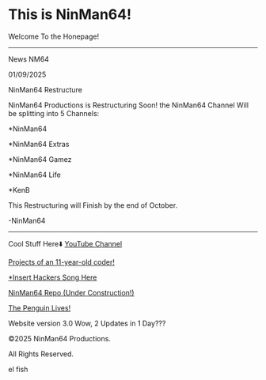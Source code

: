 # This is NinMan64!
Welcome To the Honepage!
___________________________________________
News NM64

01/09/2025

NinMan64 Restructure

NinMan64 Productions is Restructuring Soon!
the NinMan64 Channel Will be splitting into
5 Channels:

*NinMan64

*NinMan64 Extras

*NinMan64 Gamez

*NinMan64 Life

*KenB

This Restructuring will Finish by the
end of October.

-NinMan64
___________________________________________
Cool Stuff Here⬇️
[YouTube Channel](https://youtube.com/@nm64-1/ "Warning: Tech Overload.")

[Projects of an 11-year-old coder!](https://github.com/NinMan64/ "mmmmm, code.")

[*Insert Hackers Song Here](https://github.com/NinMan64/Ubuntermux-installer/ "WHAT HAVE YOU DONE TO MY FREAKING PHONE")

[NinMan64 Repo (Under Construction!)](http://ninman64.github.io/repo/ "Beware of the Mole.")

[The Penguin Lives!](http://ninman64.github.io/Linux/ "uhahAHAHAHuhuh")


Website version 3.0
Wow, 2 Updates in 1 Day???


©2025 NinMan64 Productions.

All Rights Reserved.

el fish
